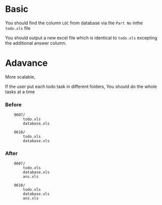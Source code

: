 # Basic

You should find the column `LOC` from database
via the `Part No` inthe `todo.xls` file

You should output a new excel file which is identical to `todo.xls` excepting the additional answer column.

# Adavance

More scalable, 

If the user put each todo task  in different folders,
You should do the whole tasks at a time

### Before

		0607/
			todo.xls
			database.xls
			
		0610/
			todo.xls
			database.xls
### After

		0607/
			todo.xls
			database.xls
			ans.xls
			
		0610/
			todo.xls
			database.xls			
			ans.xls